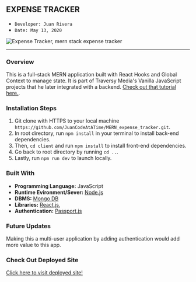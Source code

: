 ## EXPENSE TRACKER 
- ```Developer: Juan Rivera```
- ```Date: May 13, 2020```


 ![Expense Tracker, mern stack expense tracker](client/public/expensephoto.PNG)

*****

### Overview

This is a full-stack MERN application built with React Hooks and Global Context to manage state.  It is part of Traversy Media's Vanilla JavaScript projects that he later integrated with a backend.  [Check out that  tutorial here.](https://www.youtube.com/watch?v=KyWaXA_NvT0).

### Installation Steps
1. Git clone with HTTPS to your local machine ```https://github.com/JuanCodeAtATime/MERN_expense_tracker.git```.
2. In root directory, run ```npm install``` in your terminal to install back-end dependencies.  
3. Then,  ```cd client``` and run ```npm install``` to install front-end dependencies.  
4. Go back to root directory by running ``` cd .. ```.
5. Lastly, run ```npm run dev``` to launch locally.

### Built With

* **Programming Language:** JavaScript 
* **Runtime Evironment/Sever:**  [Node.js](https://nodejs.org/en/)
* **DBMS:**  [Mongo DB](https://www.mongodb.com/)
* **Libraries:** [React.js](https://reactjs.org/), 
* **Authentication:**  [Passport.js](http://www.passportjs.org/)


### Future Updates
Making this a multi-user application by adding authentication would add more value to this app. 

### Check Out Deployed Site
[Click here to visit deployed site!](https://fullstack-expense-tracker.herokuapp.com/)

